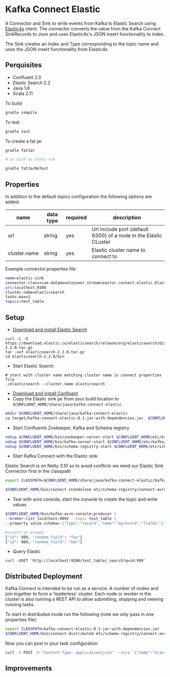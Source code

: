 # Kafka Connect Elastic

A Connector and Sink to write events from Kafka to Elastic Search using [Elastic4s](https://github.com/sksamuel/elastic4s) client. The connector converts the value from the Kafka Connect SinkRecords to Json and uses Elastic4s's JSON insert functionality to index.

The Sink creates an Index and Type corresponding to the topic name and uses the JSON insert functionality from Elastic4s

## Perquisites
* Confluent 2.0
* Elastic Search 2.2
* Java 1.8 
* Scala 2.11

To build

```bash
gradle compile
```

To test

```bash
gradle test
```

To create a fat jar

```bash
gradle fatJar

# or with no tests run

gradle fatJarNoTest
```


## Properties

In addition to the default topics configuration the following options are added:

name | data type | required | description
-----|-----------|----------|------------
url | string | yes | Url include port (default 9300) of a node in the Elastic CLuster
cluster.name | string | yes | Elastic cluster name to connect to 

Example connector.properties file

```bash 
name=elastic-sink
connector.class=com.datamountaineer.streamreactor.connect.elastic.ElasticSinkConnector
url=localhost:9300
cluster.name=elasticsearch
tasks.max=1
topics=test_table
```


## Setup

* [Download and install Elastic Search](http://cassandra.apache.org/)

```
curl -L -O https://download.elastic.co/elasticsearch/release/org/elasticsearch/distribution/tar/elasticsearch/2.2.0/elasticsearch-2.2.0.tar.gz
tar -xvf elasticsearch-2.2.0.tar.gz
cd elasticsearch-2.2.0/bin
```

* Start Elastic Search

```
# start with cluster name matching cluster name in connect properties file
./elasticsearch --cluster.name elasticsearch
```

* [Download and install Confluent](http://www.confluent.io/)
* Copy the Elastic sink jar from your build location to `$CONFLUENT_HOME/share/java/kafka-connect-elastic`

```bash
mkdir $CONFLUENT_HOME/share/java/kafka-connect-elastic
cp target/kafka-connect-elastic-0.1-jar-with-dependencies.jar  $CONFLUENT_HOME/share/java/kafka-connect-elastic/
```

* Start Confluents Zookeeper, Kafka and Schema registry

```bash
nohup $CONFLUENT_HOME/bin/zookeeper-server-start $CONFLUENT_HOME/etc/kafka/zookeeper.properties &
nohup $CONFLUENT_HOME/bin/kafka-server-start $CONFLUENT_HOME/etc/kafka/server.properties &
nohup $CONFLUENT_HOME/bin/schema-registry-start $CONFLUENT_HOME/etc/schema-registry/schema-registry.properties &"
```
    
* Start Kafka Connect with the Elastic sink

Elastic Search is on Netty 3.10 so to avoid conflicts we need our Elastic Sink Connector first in the classpath

```bash
export CLASSPATH=$CONFLUENT_HOME/share/java/kafka-connect-elastic/kafka-connect-elastic-0.1-jar-with-dependencies.jar
```

```bash
$CONFLUENT_HOME/bin/connect-standalone etc/schema-registry/connect-avro-standalone.properties etc/kafka-connect-elastic/elastic.properties
```    

* Test with avro console, start the console to create the topic and write values

```bash
$CONFLUENT_HOME/bin/kafka-avro-console-producer \
--broker-list localhost:9092 --topic test_table \
--property value.schema='{"type":"record","name":"myrecord","fields":[{"name":"id","type":"int"}, {"name":"random_field", "type": "string"}]}'
```
    
```bash
#insert at prompt
{"id": 999, "random_field": "foo"}
{"id": 888, "random_field": "bar"}
```
    
   * Query Elastic
    
```
curl -XGET 'http://localhost:9200/test_table/_search?q=id:999'
```

## Distributed Deployment
    
Kafka Connect is intended to be run as a service. A number of nodes and join together to form a 'leaderless' cluster. Each node or worker in
the cluster is also running a REST API to allow submitting, stopping and viewing running tasks.

To start in distributed mode run the following (note we only pass in one properties file):

```bash
export CLASSPATH=kafka-connect-elastic-0.1-jar-with-dependencies.jar
$CONFLUENT_HOME/bin/connect-distributed etc/schema-registry/connect-avro-distributed.properties
```

Now you can post in your task configuration

```bash
curl -X POST -H "Content-Type: application/json" --data '{"name":"elastic-sink","config" : { "connector.class":"com.datamountaineer.streamreactor.connect.elastic.ElasticSinkConnector","tasks.max":"1", "topics":"test_table","url":"localhost:9300", "cluster.name":"elasticsearch"}}' http://localhost:8083/connectors
```

## Improvements

